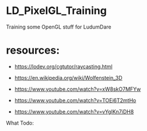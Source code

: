 # LD_PixelGL_Training
Training some OpenGL stuff for LudumDare

# resources:

- https://lodev.org/cgtutor/raycasting.html

- https://en.wikipedia.org/wiki/Wolfenstein_3D

- https://www.youtube.com/watch?v=xW8skO7MFYw

- https://www.youtube.com/watch?v=TOEi6T2mtHo

- https://www.youtube.com/watch?v=vYgIKn7iDH8



What Todo:

